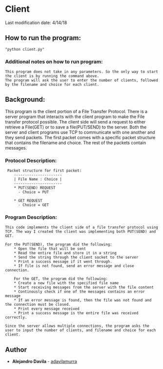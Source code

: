 # Client
Last modification date: 4/14/18

## How to run the program:
    "python client.py"
### Additional notes on how to run program:
    This program does not take in any parameters. So the only way to start the client is by running the command above.
    The program will ask the user to enter the number of clients, followed by the filename and choice for each client.

## Background:
 This program is the client portion of a File Transfer Protocol. There is a server program that interacts with the client program to make the File transfer protocol possible. The client side will send a request to either retrieve a File(GET) or to save a file(PUT/SEND) to the server.
 Both the server and client programs use TCP to communicate with one another and they send packets. The first packet comes with a specific packet structure that contains the filename and choice. The rest of the packets contain messages.

### Protocol Description:
	 Packet structure for first packet:
	 	----------------------
		| File Name : Choice |
		----------------------
		* PUT(SEND) REQUEST
		  - Choice = PUT
          
		* GET REQUEST
		  - Choice = GET

### Program Description:
	This code implements the client side of a file transfer protocol using TCP. The way I created the client was implementing both PUT(SEND) and GET.

	For the PUT(SEND), the program did the following:
	    * Open the file that will be sent
        * Read the entire file and store it in a string
        * Send the string through the client socket to the server
        * Print a success message if it went through.
        * If file is not found, send an error message and close connection.
        
        For the GET, the program did the following:
	    * Create a new file with the specified file name
        * Start receiving messages from the server with the file content
        * Continously check if one of the messages contains an error message
        * If an error message is found, then the file was not found and the connection must be closed.
        * Print every message received
        * Print a success message is the entire file was received correctly.
        
    Since the server allows multiple connections, the program asks the user to input the number of clients, and filename and choice for each client.

## Author

* **Alejandro Davila** - [adavilamurra](https://github.com/adavilamurra)


